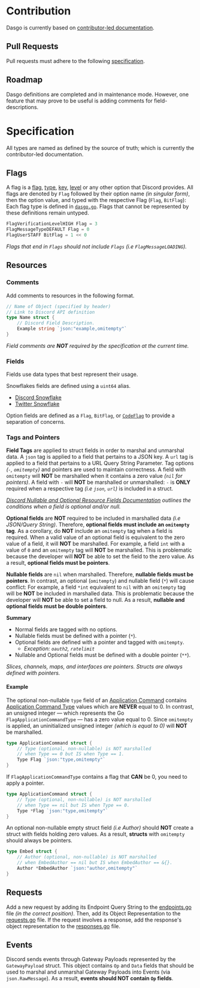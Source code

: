 # Contribution

Dasgo is currently based on [contributor-led documentation](https://github.com/discord/discord-api-docs).

## Pull Requests

Pull requests must adhere to the following [specification](#specification).

## Roadmap

Dasgo definitions are completed and in maintenance mode. However, one feature that may prove to be useful is adding comments for field-descriptions.

# Specification

All types are named as defined by the source of truth; which is currently the contributor-led documentation.

## Flags

A flag is a [flag](https://discord.com/developers/docs/resources/application#application-object-application-flags), [type](https://discord.com/developers/docs/resources/channel#embed-object-embed-types), [key](https://discord.com/developers/docs/resources/audit-log#audit-log-change-object-audit-log-change-key), [level](https://discord.com/developers/docs/resources/guild#guild-object-verification-level) or any other option that Discord provides. All flags are denoted by `Flag` followed by their option name _(in singular form)_, then the option value, and typed with the respective Flag (`Flag`, `BitFlag`): Each flag type is defined in [`dasgo.go`](dasgo/dasgo.go). Flags that cannot be represented by these definitions remain untyped.

```go
FlagVerificationLevelHIGH Flag = 3 
FlagMessageTypeDEFAULT Flag = 0
FlagUserSTAFF BitFlag = 1 << 0
``` 

_Flags that end in `Flags` should not include `Flags` (i.e `FlagMessageLOADING`)._

## Resources

### Comments

Add comments to resources in the following format.
```go
// Name of Object (specified by header)
// Link to Discord API definition
type Name struct {
    // Discord Field Description.
    Example string `json:"example,omitempty"`
}
```

_Field comments are **NOT** required by the specification at the current time._

### Fields

Fields use data types that best represent their usage.

Snowflakes fields are defined using a `uint64` alias.  
- [Discord Snowflake](https://discord.com/developers/docs/reference#snowflakes)  
- [Twitter Snowflake](https://developer.twitter.com/en/docs/twitter-ids)  

Option fields are defined as a `Flag`, `BitFlag`, or [`CodeFlag`](https://discord.com/developers/docs/topics/opcodes-and-status-codes) to provide a separation of concerns.

### Tags and Pointers

**Field Tags** are applied to struct fields in order to marshal and unmarshal data. A `json` tag is applied to a field that pertains to a JSON key. A `url` tag is applied to a field that pertains to a URL Query String Parameter. Tag options _(`-`, `omitempty`)_ and pointers are used to maintain correctness. A field with `omitempty` will **NOT** be marshalled when it contains a zero value _(`nil` for pointers)_. A field with `-` will **NOT** be marshalled or unmarshalled: `-` is **ONLY** required when a respective tag _(i.e `json`, `url`)_ is included in a struct.

_[Discord Nullable and Optional Resource Fields Documentation](https://discord.com/developers/docs/reference#nullable-and-optional-resource-fields) outlines the conditions when a field is optional and/or null._

**Optional fields** are **NOT** required to be included in marshalled data _(i.e JSON/Query String)_. Therefore, **optional fields must include an `omitempty` tag**. As a corollary, do **NOT** include an `omitempty` tag when a field is required. When a valid value of an optional field is equivalent to the zero value of a field, it will **NOT** be marshalled. For example, a field `int` with a value of `0` and an `omitempty` tag will **NOT** be marshalled. This is problematic because the developer will **NOT** be able to set the field to the zero value. As a result, **optional fields must be pointers**.

**Nullable fields** are `nil` when marshalled. Therefore, **nullable fields must be pointers**. In contrast, an optional (`omitempty`) and nullable field (`*`) will cause conflict: For example, a field `*int` equivalent to `nil` with an `omitempty` tag will be **NOT** be included in marshalled data. This is problematic because the developer will **NOT** be able to set a field to null. As a result, **nullable and optional fields must be double pointers**.

**Summary**
- Normal fields are tagged with no options.
- Nullable fields must be defined with a pointer (`*`).
- Optional fields are defined with a pointer and tagged with `omitempty`.
  - _Exception:  `oauth2`, `ratelimit`_
- Nullable and Optional fields must be defined with a double pointer (`**`).

_Slices, channels, maps, and interfaces are pointers. Structs are always defined with pointers._

#### Example

The optional non-nullable `type` field of an [Application Command](https://discord.com/developers/docs/interactions/application-commands#application-command-object-application-command-types) contains [Application Command Type](https://discord.com/developers/docs/interactions/application-commands#application-command-object-application-command-types) values which are **NEVER** equal to 0. In contrast, an unsigned integer — which represents the Go `FlagApplicationCommandType` — has a zero value equal to 0. Since `omitempty` is applied, an uninitialized unsigned integer _(which is equal to 0)_ will **NOT** be marshalled.

```go
type ApplicationCommand struct {
	// Type (optional, non-nullable) is NOT marshalled
	// when Type == 0 but IS when Type == 1.
	Type Flag `json:"type,omitempty"`
}
```

If `FlagApplicationCommandType` contains a flag that **CAN** be 0, you need to apply a pointer.

```go
type ApplicationCommand struct {
	// Type (optional, non-nullable) is NOT marshalled
	// when Type == nil but IS when Type == 0.
	Type *Flag `json:"type,omitempty"`
}
```

An optional non-nullable empty struct field _(i.e Author)_ should **NOT** create a struct with fields holding zero values. As a result, **structs** with `omitempty` should always be pointers.

```go
type Embed struct {
	// Author (optional, non-nullable) is NOT marshalled
	// when EmbedAuthor == nil but IS when EmbedAuthor == &{}.
	Author *EmbedAuthor `json:"author,omitempty"`
}
```

## Requests

Add a new request by adding its Endpoint Query String to the [endpoints.go](dasgo/endpoints.go) file _(in the correct position)_. Then, add its Object Representation to the [requests.go](dasgo/requests.go) file. If the request involves a response, add the response's object representation to the [responses.go](dasgo/responses.go) file.

## Events

Discord sends events through Gateway Payloads represented by the `GatewayPayload` struct. This object contains `Op` and `Data` fields that should be used to marshal and unmarshal Gateway Payloads into Events (via `json.RawMessage`). As a result, **events should NOT contain `Op` fields**.
